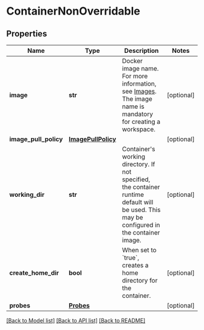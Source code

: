 # ContainerNonOverridable

## Properties
Name | Type | Description | Notes
------------ | ------------- | ------------- | -------------
**image** | **str** | Docker image name. For more information, see [Images](https://kubernetes.io/docs/concepts/containers/images). The image name is mandatory for creating a workspace. | [optional] 
**image_pull_policy** | [**ImagePullPolicy**](ImagePullPolicy.md) |  | [optional] 
**working_dir** | **str** | Container&#x27;s working directory. If not specified, the container runtime default will be used. This may be configured in the container image. | [optional] 
**create_home_dir** | **bool** | When set to &#x60;true&#x60;, creates a home directory for the container. | [optional] 
**probes** | [**Probes**](Probes.md) |  | [optional] 

[[Back to Model list]](../README.md#documentation-for-models) [[Back to API list]](../README.md#documentation-for-api-endpoints) [[Back to README]](../README.md)


